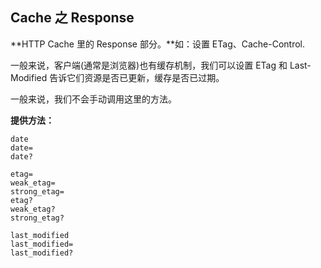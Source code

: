 ## Cache 之 Response

**HTTP Cache 里的 Response 部分。**如：设置 ETag、Cache-Control.

一般来说，客户端(通常是浏览器)也有缓存机制，我们可以设置 ETag 和 Last-Modified 告诉它们资源是否已更新，缓存是否已过期。

一般来说，我们不会手动调用这里的方法。

**提供方法：**

```
date
date=
date?

etag=
weak_etag=
strong_etag=
etag?
weak_etag?
strong_etag?

last_modified
last_modified=
last_modified?
```
